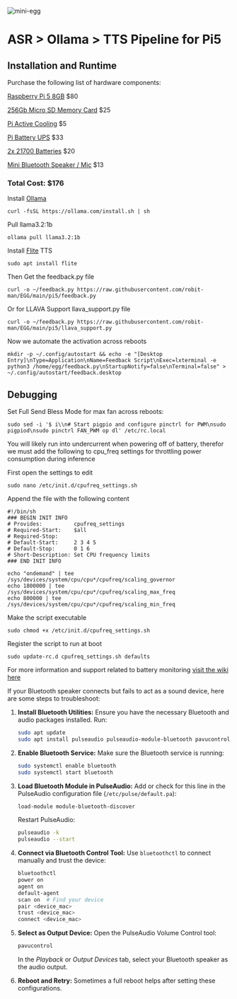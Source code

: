 ![mini-egg](https://github.com/user-attachments/assets/42caf09c-1e7b-42bd-9255-e3171ebd5006)



# ASR > Ollama > TTS Pipeline for Pi5

## Installation and Runtime

Purchase the following list of hardware components:

[Raspberry Pi 5 8GB](https://www.sparkfun.com/products/23551) $80

[256Gb Micro SD Memory Card](https://www.amazon.com/SanDisk-Extreme-microSDXC-Memory-Adapter/dp/B09X7C2GBC) $25

[Pi Active Cooling](https://www.sparkfun.com/products/23585) $5

[Pi Battery UPS](https://www.amazon.com/gp/product/B0D39VDMDP) $33

[2x 21700 Batteries](https://www.amazon.com/dp/B0CJ4J6B8Z) $20

[Mini Bluetooth Speaker / Mic](https://www.amazon.com/dp/B0BPNYY61M) $13

### Total Cost: $176


Install [Ollama](https://ollama.com/)
```
curl -fsSL https://ollama.com/install.sh | sh
```
Pull llama3.2:1b
```
ollama pull llama3.2:1b
```
Install [Flite](http://www.festvox.org/flite/) TTS
```
sudo apt install flite
```
Then Get the feedback.py file
```
curl -o ~/feedback.py https://raw.githubusercontent.com/robit-man/EGG/main/pi5/feedback.py
```
Or for LLAVA Support llava_support.py file
```
curl -o ~/feedback.py https://raw.githubusercontent.com/robit-man/EGG/main/pi5/llava_support.py
```
Now we automate the activation across reboots
```
mkdir -p ~/.config/autostart && echo -e "[Desktop Entry]\nType=Application\nName=Feedback Script\nExec=lxterminal -e python3 /home/egg/feedback.py\nStartupNotify=false\nTerminal=false" > ~/.config/autostart/feedback.desktop
```

## Debugging

Set Full Send Bless Mode for max fan across reboots:

```
sudo sed -i '$ i\\n# Start pigpio and configure pinctrl for PWM\nsudo pigpiod\nsudo pinctrl FAN_PWM op dl' /etc/rc.local
```

You will likely run into undercurrent when powering off of battery, therefor we must add the following to cpu_freq settings for throttling power consumption during inference

First open the settings to edit
```
sudo nano /etc/init.d/cpufreq_settings.sh
```

Append the file with the following content
```
#!/bin/sh
### BEGIN INIT INFO
# Provides:          cpufreq_settings
# Required-Start:    $all
# Required-Stop:
# Default-Start:     2 3 4 5
# Default-Stop:      0 1 6
# Short-Description: Set CPU frequency limits
### END INIT INFO

echo "ondemand" | tee /sys/devices/system/cpu/cpu*/cpufreq/scaling_governor
echo 1800000 | tee /sys/devices/system/cpu/cpu*/cpufreq/scaling_max_freq
echo 800000 | tee /sys/devices/system/cpu/cpu*/cpufreq/scaling_min_freq
```

Make the script executable
```
sudo chmod +x /etc/init.d/cpufreq_settings.sh
```

Register the script to run at boot
```
sudo update-rc.d cpufreq_settings.sh defaults
```

For more information and support related to battery monitoring [visit the wiki here](https://www.waveshare.com/wiki/UPS_HAT_(D))

If your Bluetooth speaker connects but fails to act as a sound device, here are some steps to troubleshoot:

1. **Install Bluetooth Utilities:** Ensure you have the necessary Bluetooth and audio packages installed. Run:
   ```bash
   sudo apt update
   sudo apt install pulseaudio pulseaudio-module-bluetooth pavucontrol bluez
   ```

2. **Enable Bluetooth Service:** Make sure the Bluetooth service is running:
   ```bash
   sudo systemctl enable bluetooth
   sudo systemctl start bluetooth
   ```

3. **Load Bluetooth Module in PulseAudio:**
   Add or check for this line in the PulseAudio configuration file (`/etc/pulse/default.pa`):
   ```bash
   load-module module-bluetooth-discover
   ```
   Restart PulseAudio:
   ```bash
   pulseaudio -k
   pulseaudio --start
   ```

4. **Connect via Bluetooth Control Tool:**
   Use `bluetoothctl` to connect manually and trust the device:
   ```bash
   bluetoothctl
   power on
   agent on
   default-agent
   scan on  # Find your device
   pair <device_mac>
   trust <device_mac>
   connect <device_mac>
   ```

5. **Select as Output Device:**
   Open the PulseAudio Volume Control tool:
   ```bash
   pavucontrol
   ```
   In the *Playback* or *Output Devices* tab, select your Bluetooth speaker as the audio output.

6. **Reboot and Retry:** Sometimes a full reboot helps after setting these configurations.
